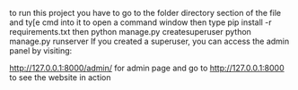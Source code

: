 to run this project you have to 
go to the folder directory section of the file and ty[e cmd into it to open a command window
then type pip install -r requirements.txt
then python manage.py createsuperuser
python manage.py runserver
If you created a superuser, you can access the admin panel by visiting:

http://127.0.0.1:8000/admin/
for admin page
and go to http://127.0.0.1:8000
to see the website in action
